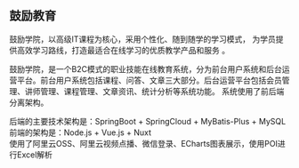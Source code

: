 ## 鼓励教育
鼓励学院，以高级IT课程为核心，采用个性化、随到随学的学习模式， 为学员提供高效学习路线，打造最适合在线学习的优质教学产品和服务 。 

鼓励学院，是一个B2C模式的职业技能在线教育系统，分为前台用户系统和后台运营平台。前台用户系统包括课程、问答、文章三大部分。后台运营平台包括会员管理、讲师管理、课程管理、文章资讯、统计分析等系统功能。
系统使用了前后端分离架构。 

后端的主要技术架构是：SpringBoot + SpringCloud + MyBatis-Plus + MySQL  
前端的架构是：Node.js + Vue.js + Nuxt  
使用了阿里云OSS、阿里云视频点播、微信登录、ECharts图表展示，使用POI进行Excel解析  
